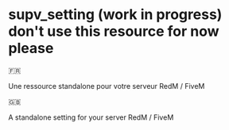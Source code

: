 # supv_setting (work in progress) don't use this resource for now please

:fr:

Une ressource standalone pour votre serveur RedM / FiveM

:uk:

A standalone setting for your server RedM / FiveM